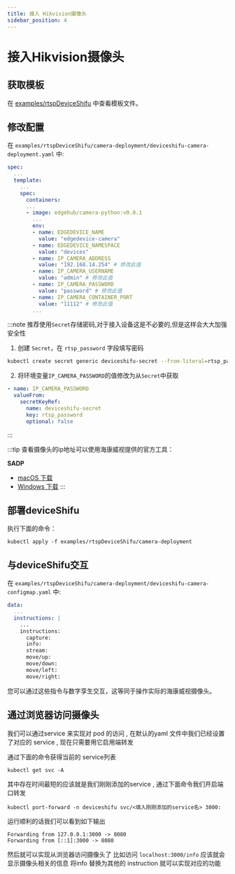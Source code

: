 ```yaml
---
title: 接入 Hikvision摄像头
sidebar_position: 4
---
```


# 接入Hikvision摄像头

## 获取模板

在 [examples/rtspDeviceShifu](https://github.com/Edgenesis/shifu/tree/main/examples/rtspDeviceShifu) 中查看模板文件。

## 修改配置

在 `examples/rtspDeviceShifu/camera-deployment/deviceshifu-camera-deployment.yaml` 中:

```yaml
spec:
  ...
  template:
    ...
    spec:
      containers:
      ...
      - image: edgehub/camera-python:v0.0.1
        ...
        env:
        - name: EDGEDEVICE_NAME
          value: "edgedevice-camera"
        - name: EDGEDEVICE_NAMESPACE
          value: "devices"
        - name: IP_CAMERA_ADDRESS
          value: "192.168.14.254" # 修改此值
        - name: IP_CAMERA_USERNAME
          value: "admin" # 修改此值
        - name: IP_CAMERA_PASSWORD
          value: "password" # 修改此值
        - name: IP_CAMERA_CONTAINER_PORT
          value: "11112" # 修改此值
        ...
```

:::note 推荐使用`Secret`存储密码,对于接入设备这是不必要的,但是这样会大大加强安全性

1. 创建 `Secret`，在 `rtsp_password` 字段填写密码

```bash
kubectl create secret generic deviceshifu-secret --from-literal=rtsp_password=your_password -n deviceshifu
```

2. 将环境变量`IP_CAMERA_PASSWORD`的值修改为从`Secret`中获取

```yaml
- name: IP_CAMERA_PASSWORD
  valueFrom:
    secretKeyRef:
      name: deviceshifu-secret
      key: rtsp_password
      optional: false
```

:::

:::tip
查看摄像头的ip地址可以使用海康威视提供的官方工具：

**SADP**

- [macOS 下载](https://www.hikvision.com/en/support/tools/hitools/cl3620e9fb51dfac31/)
- [Windows 下载](https://www.hikvision.com/en/support/tools/hitools/clea8b3e4ea7da90a9/)
:::

## 部署deviceShifu

执行下面的命令：

```
kubectl apply -f examples/rtspDeviceShifu/camera-deployment
```

## 与deviceShifu交互

在 `examples/rtspDeviceShifu/camera-deployment/deviceshifu-camera-configmap.yaml` 中:

```yaml
data:
  ...
  instructions: |
    ...
    instructions:
      capture:
      info:
      stream:
      move/up:
      move/down:
      move/left:
      move/right:
```

您可以通过这些指令与数字孪生交互，这等同于操作实际的海康威视摄像头。

## 通过浏览器访问摄像头

我们可以通过service 来实现对 pod 的访问 , 在默认的yaml 文件中我们已经设置了对应的 service , 现在只需要用它启用端转发

通过下面的命令获得当前的 service列表 

```
kubectl get svc -A 
```
其中存在时间最短的应该就是我们刚刚添加的service , 通过下面命令我们开启端口转发

```
kubectl port-forward -n deviceshifu svc/<填入刚刚添加的service名> 3000:
```
运行顺利的话我们可以看到如下输出

```
Forwarding from 127.0.0.1:3000 -> 8080
Forwarding from [::1]:3000 -> 8080
```


然后就可以实现从浏览器访问摄像头了
比如访问 `localhost:3000/info` 应该就会显示摄像头相关的信息
将info 替换为其他的 instruction 就可以实现对应的功能
